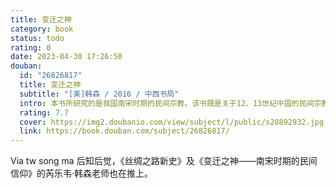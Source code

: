 ```yaml
---
title: 变迁之神
category: book
status: todo
rating: 0
date: 2023-04-30 17:26:50
douban:
  id: "26826817"
  title: 变迁之神
  subtitle: "[美]韩森 / 2016 / 中西书局"
  intro: 本书所研究的是我国南宋时期的民间宗教。该书既是关于12、13世纪中国的民间宗教，又是关于当时普通民众对他们周围世事变迁的理解的一个研究。全书自始至终都关注着一个深刻的历史问题——社会与宗教之间的关系。今后研究该问题的学者，肯定会对韩森的这一研究作出学术回应的。
  rating: 7.7
  cover: https://img2.doubanio.com/view/subject/l/public/s28892932.jpg
  link: https://book.douban.com/subject/26826817/
---
```


Via tw song ma 后知后觉，《丝绸之路新史》及《变迁之神——南宋时期的民间信仰》的芮乐韦·韩森老师也在推上。